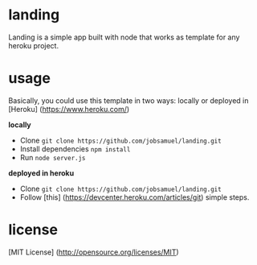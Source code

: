 landing
=======

Landing is a simple app built with node that works as template for any heroku project.

usage
=====

Basically, you could use this template in two ways: locally or deployed in [Heroku] (https://www.heroku.com/) 

**locally** 

 - Clone `git clone https://github.com/jobsamuel/landing.git`
 - Install dependencies `npm install`
 - Run `node server.js`

**deployed in heroku**

 - Clone `git clone https://github.com/jobsamuel/landing.git`
 - Follow [this] (https://devcenter.heroku.com/articles/git) simple steps. 

license
=======

[MIT License] (http://opensource.org/licenses/MIT)